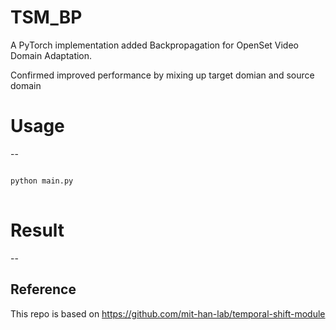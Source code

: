 # TSM_BP

A PyTorch implementation added Backpropagation for OpenSet Video Domain Adaptation.

Confirmed improved performance by mixing up target domian and source domain

# Usage
--

<pre>
<code>
python main.py
</code>
</pre>

# Result
--


## Reference
This repo is based on https://github.com/mit-han-lab/temporal-shift-module

